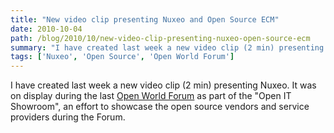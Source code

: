 ```yaml
---
title: "New video clip presenting Nuxeo and Open Source ECM"
date: 2010-10-04
path: /blog/2010/10/new-video-clip-presenting-nuxeo-open-source-ecm
summary: "I have created last week a new video clip (2 min) presenting Nuxeo."
tags: ['Nuxeo', 'Open Source', 'Open World Forum']
---
```


I have created last week a new video clip (2 min) presenting Nuxeo. It was on display during the last <a href="http://www.openworldforum.org/">Open World Forum</a> as part of the "Open IT Showroom", an effort to showcase the open source vendors and service providers during the Forum.

<object width="500" height="300"><param name="movie" value="https://www.youtube.com/v/FJglLZuU_hI?fs=1&amp;hl=en_US"><param name="allowFullScreen" value="true"><param name="allowscriptaccess" value="always"><embed src="https://www.youtube.com/v/FJglLZuU_hI?fs=1&amp;hl=en_US" type="application/x-shockwave-flash" allowscriptaccess="always" allowfullscreen="true" width="500" height="300"></embed></object>

